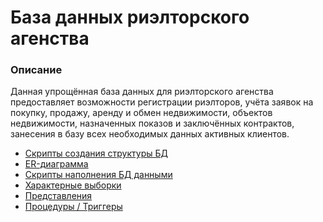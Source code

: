 # База данных риэлторского агенства
### Описание
Данная упрощённая база данных для риэлторского агенства предоставляет возможности регистрации риэлторов,
учёта заявок на покупку, продажу, аренду и обмен недвижимости, объектов недвижимости, назначенных показов и заключённых контрактов, 
занесения в базу всех необходимых данных активных клиентов.

* [Скрипты создания структуры БД](https://github.com/Krivosheenkova/MYSQL_COURSEWORK/blob/main/CREATE.sql)
* [ER-диаграмма](https://github.com/Krivosheenkova/MYSQL_COURSEWORK/blob/main/real_estate_diagram.mvb)
* [Скрипты наполнения БД данными](https://github.com/Krivosheenkova/MYSQL_COURSEWORK/blob/main/INSERT.sql)
* [Характерные выборки](https://github.com/Krivosheenkova/MYSQL_COURSEWORK/blob/main/real_estate_diagram.mvb)
* [Представления](https://github.com/Krivosheenkova/MYSQL_COURSEWORK/blob/main/VIEW.sql)
* [Процедуры / Триггеры](https://github.com/Krivosheenkova/MYSQL_COURSEWORK/blob/main/PROCEDURE_TRIGGER.sql)
